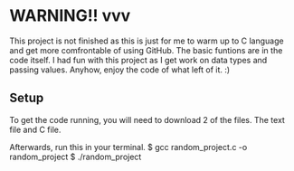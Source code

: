 # WARNING!! vvv
This project is not finished as this is just for me to warm up to C language and get more comfrontable of using GitHub. 
The basic funtions are in the code itself. I had fun with this project as I get work on data types and passing values. Anyhow, enjoy the code of what left of it. :)

## Setup 
To get the code running, you will need to download 2 of the files. The text file and C file.

Afterwards, run this in your terminal. 
$ gcc random_project.c -o  random_project
$ ./random_project

